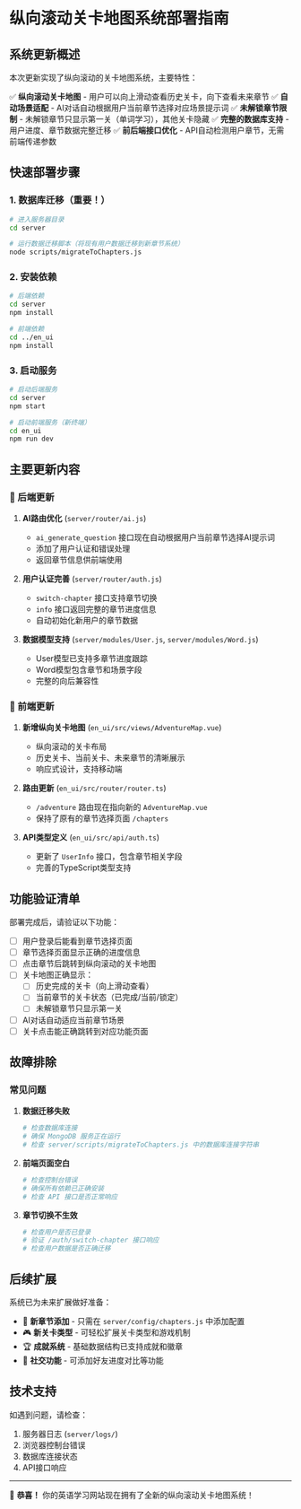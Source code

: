 # 纵向滚动关卡地图系统部署指南

## 系统更新概述

本次更新实现了纵向滚动的关卡地图系统，主要特性：

✅ **纵向滚动关卡地图** - 用户可以向上滑动查看历史关卡，向下查看未来章节
✅ **自动场景适配** - AI对话自动根据用户当前章节选择对应场景提示词
✅ **未解锁章节限制** - 未解锁章节只显示第一关（单词学习），其他关卡隐藏
✅ **完整的数据库支持** - 用户进度、章节数据完整迁移
✅ **前后端接口优化** - API自动检测用户章节，无需前端传递参数

## 快速部署步骤

### 1. 数据库迁移（重要！）

```bash
# 进入服务器目录
cd server

# 运行数据迁移脚本（将现有用户数据迁移到新章节系统）
node scripts/migrateToChapters.js
```

### 2. 安装依赖

```bash
# 后端依赖
cd server
npm install

# 前端依赖
cd ../en_ui
npm install
```

### 3. 启动服务

```bash
# 启动后端服务
cd server
npm start

# 启动前端服务（新终端）
cd en_ui
npm run dev
```

## 主要更新内容

### 🔧 后端更新

1. **AI路由优化** (`server/router/ai.js`)
   - `ai_generate_question` 接口现在自动根据用户当前章节选择AI提示词
   - 添加了用户认证和错误处理
   - 返回章节信息供前端使用

2. **用户认证完善** (`server/router/auth.js`)
   - `switch-chapter` 接口支持章节切换
   - `info` 接口返回完整的章节进度信息
   - 自动初始化新用户的章节数据

3. **数据模型支持** (`server/modules/User.js`, `server/modules/Word.js`)
   - User模型已支持多章节进度跟踪
   - Word模型包含章节和场景字段
   - 完整的向后兼容性

### 🎨 前端更新

1. **新增纵向关卡地图** (`en_ui/src/views/AdventureMap.vue`)
   - 纵向滚动的关卡布局
   - 历史关卡、当前关卡、未来章节的清晰展示
   - 响应式设计，支持移动端

2. **路由更新** (`en_ui/src/router/router.ts`)
   - `/adventure` 路由现在指向新的 `AdventureMap.vue`
   - 保持了原有的章节选择页面 `/chapters`

3. **API类型定义** (`en_ui/src/api/auth.ts`)
   - 更新了 `UserInfo` 接口，包含章节相关字段
   - 完善的TypeScript类型支持

## 功能验证清单

部署完成后，请验证以下功能：

- [ ] 用户登录后能看到章节选择页面
- [ ] 章节选择页面显示正确的进度信息
- [ ] 点击章节后跳转到纵向滚动的关卡地图
- [ ] 关卡地图正确显示：
  - [ ] 历史完成的关卡（向上滑动查看）
  - [ ] 当前章节的关卡状态（已完成/当前/锁定）
  - [ ] 未解锁章节只显示第一关
- [ ] AI对话自动适应当前章节场景
- [ ] 关卡点击能正确跳转到对应功能页面

## 故障排除

### 常见问题

1. **数据迁移失败**
   ```bash
   # 检查数据库连接
   # 确保 MongoDB 服务正在运行
   # 检查 server/scripts/migrateToChapters.js 中的数据库连接字符串
   ```

2. **前端页面空白**
   ```bash
   # 检查控制台错误
   # 确保所有依赖已正确安装
   # 检查 API 接口是否正常响应
   ```

3. **章节切换不生效**
   ```bash
   # 检查用户是否已登录
   # 验证 /auth/switch-chapter 接口响应
   # 检查用户数据是否正确迁移
   ```

## 后续扩展

系统已为未来扩展做好准备：

- 🎯 **新章节添加** - 只需在 `server/config/chapters.js` 中添加配置
- 🎮 **新关卡类型** - 可轻松扩展关卡类型和游戏机制
- 🏆 **成就系统** - 基础数据结构已支持成就和徽章
- 👥 **社交功能** - 可添加好友进度对比等功能

## 技术支持

如遇到问题，请检查：
1. 服务器日志 (`server/logs/`)
2. 浏览器控制台错误
3. 数据库连接状态
4. API接口响应

---

🎉 **恭喜！** 你的英语学习网站现在拥有了全新的纵向滚动关卡地图系统！